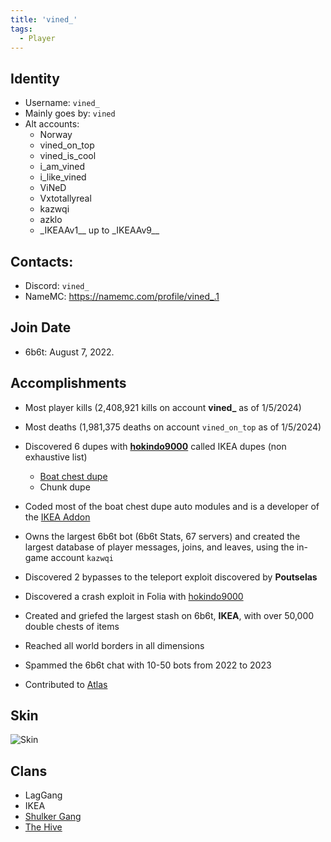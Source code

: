 ```yaml
---
title: 'vined_'
tags:
  - Player
---
```


## Identity
* Username: `vined_`
* Mainly goes by: `vined`
* Alt accounts:
  - Norway
  - vined_on_top
  - vined_is_cool
  - i_am_vined
  - i_like_vined
  - ViNeD
  - Vxtotallyreal
  - kazwqi
  - azklo
  - \_IKEAAv1__ up to \_IKEAAv9__

## Contacts:
* Discord: `vined_`
* NameMC: https://namemc.com/profile/vined_.1

## Join Date
* 6b6t: August 7, 2022.

## Accomplishments
- Most player kills (2,408,921 kills on account **vined_** as of 1/5/2024)
- Most deaths (1,981,375 deaths on account `vined_on_top` as of 1/5/2024)
- Discovered 6 dupes with [**hokindo9000**](./hokindo9000.md) called IKEA dupes (non exhaustive list)
  - [Boat chest dupe](https://www.youtube.com/watch?v=ubI4pJ35Gvk)
  - Chunk dupe

- Coded most of the boat chest dupe auto modules and is a developer of the [IKEA Addon](https://github.com/Nooniboi/Public-Ikea)
- Owns the largest 6b6t bot (6b6t Stats, 67 servers) and created the largest database of player messages, joins, and leaves, using the in-game account `kazwqi`
- Discovered 2 bypasses to the teleport exploit discovered by **Poutselas**
- Discovered a crash exploit in Folia with [hokindo9000](./hokindo9000.md)
- Created and griefed the largest stash on 6b6t, **IKEA**, with over 50,000 double chests of items
- Reached all world borders in all dimensions
- Spammed the 6b6t chat with 10-50 bots from 2022 to 2023
- Contributed to [Atlas](https://www.youtube.com/watch?v=w2oV6sHu1Q8)

## Skin
![Skin](https://s.namemc.com/3d/skin/body.png?id=2e6ab0c469107e9b&model=slim&theta=30&phi=21&time=90&width=100&height=200)


## Clans
- LagGang
- IKEA
- [Shulker Gang](../Groups/shulkergang)
- [The Hive](../Groups/hive)
